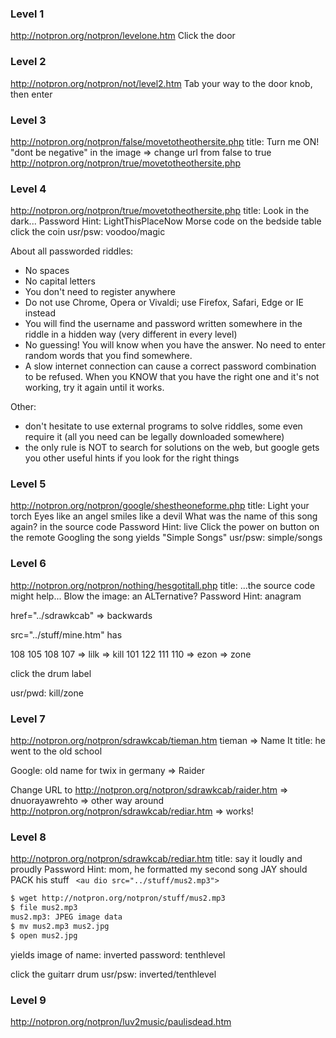 ### Level 1

http://notpron.org/notpron/levelone.htm
Click the door

### Level 2

http://notpron.org/notpron/not/level2.htm
Tab your way to the door knob, then enter

### Level 3

http://notpron.org/notpron/false/movetotheothersite.php
title: Turn me ON!
"dont be negative" in the image
=> change url from false to true
http://notpron.org/notpron/true/movetotheothersite.php

### Level 4

http://notpron.org/notpron/true/movetotheothersite.php
title: Look in the dark...
Password Hint: LightThisPlaceNow
Morse code on the bedside table
click the coin
usr/psw:  voodoo/magic


About all passworded riddles:
- No spaces
- No capital letters
- You don't need to register anywhere
- Do not use Chrome, Opera or Vivaldi; use Firefox, Safari, Edge or IE instead
- You will find the username and password written somewhere in the riddle in a hidden way (very different in every level)
- No guessing! You will know when you have the answer. No need to enter random words that you find somewhere.
- A slow internet connection can cause a correct password combination to be refused. When you KNOW that you have the right one and it's not working, try it again until it works.

Other:
- don't hesitate to use external programs to solve riddles, some even require it (all you need can be legally downloaded somewhere)
- the only rule is NOT to search for solutions on the web, but google gets you other useful hints if you look for the right things


### Level 5

http://notpron.org/notpron/google/shestheoneforme.php
title: Light your torch
Eyes like an angel smiles like a devil
What was the name of this song again? in the source code
Password Hint: live
Click the power on button on the remote
Googling the song yields "Simple Songs"
usr/psw:  simple/songs


### Level 6
http://notpron.org/notpron/nothing/hesgotitall.php
title: ...the source code might help...
Blow the image: an ALTernative?
Password Hint: anagram

<!--ascii is an alternative-->

href="../sdrawkcab" => backwards

src="../stuff/mine.htm" has 

108 105 108 107 => lilk => kill
101 122 111 110 => ezon => zone

click the drum label

usr/pwd: kill/zone

### Level 7
http://notpron.org/notpron/sdrawkcab/tieman.htm
tieman => Name It
title: he went to the old school
    <!-- times have changed in deutschland -->
    <!--what candy wrapper is it?-->

Google: old name for twix in germany => Raider

Change URL to 
http://notpron.org/notpron/sdrawkcab/raider.htm => dnuorayawrehto => other way around
http://notpron.org/notpron/sdrawkcab/rediar.htm => works!

### Level 8
http://notpron.org/notpron/sdrawkcab/rediar.htm
title: say it loudly and proudly
Password Hint: mom, he formatted my second song
JAY should PACK his stuff
` <au dio src="../stuff/mus2.mp3">`

```bash
$ wget http://notpron.org/notpron/stuff/mus2.mp3
$ file mus2.mp3
mus2.mp3: JPEG image data
$ mv mus2.mp3 mus2.jpg
$ open mus2.jpg
```
yields image of 
name: inverted password: tenthlevel

click the guitarr drum
usr/psw: inverted/tenthlevel


### Level 9
http://notpron.org/notpron/luv2music/paulisdead.htm










